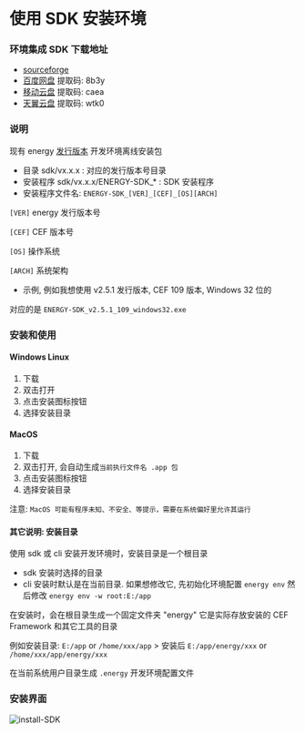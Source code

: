 # 使用 SDK 安装环境

### 环境集成 SDK 下载地址

- [sourceforge](https://sourceforge.net/projects/energye/files/sdk/)
- [百度网盘](https://pan.baidu.com/s/1XdtfMxmM5YciLWFyC90l3Q?pwd=8b3y) 提取码: 8b3y
- [移动云盘](https://caiyun.139.com/m/i?2jexCZksHP4od) 提取码: caea
- [天翼云盘](http://cloud.189.cn/t/MreEzeuY7fue) 提取码: wtk0

### 说明

现有 energy [发行版本](https://github.com/energye/energy/releases) 开发环境离线安装包

- 目录 sdk/vx.x.x : 对应的发行版本号目录
- 安装程序 sdk/vx.x.x/ENERGY-SDK_* : SDK 安装程序
- 安装程序文件名: `ENERGY-SDK_[VER]_[CEF]_[OS][ARCH]`

`[VER]` energy 发行版本号

`[CEF]` CEF 版本号

`[OS]` 操作系统

`[ARCH]` 系统架构

- 示例, 例如我想使用 v2.5.1 发行版本, CEF 109 版本, Windows 32 位的

对应的是 `ENERGY-SDK_v2.5.1_109_windows32.exe`

### 安装和使用

#### Windows Linux
1. 下载
2. 双击打开
3. 点击安装图标按钮
4. 选择安装目录

#### MacOS
1. 下载
2. 双击打开, 会自动生成`当前执行文件名 .app 包`
3. 点击安装图标按钮
4. 选择安装目录

注意: `MacOS 可能有程序未知、不安全、等提示，需要在系统偏好里允许其运行`

#### 其它说明: 安装目录
使用 sdk 或 cli 安装开发环境时，安装目录是一个根目录
- sdk 安装时选择的目录
- cli 安装时默认是在当前目录. 如果想修改它, 先初始化环境配置 `energy env` 然后修改 `energy env -w root:E:/app` 

在安装时，会在根目录生成一个固定文件夹 "energy" 它是实际存放安装的 CEF Framework 和其它工具的目录

例如安装目录: `E:/app` or `/home/xxx/app` > 安装后 `E:/app/energy/xxx` or `/home/xxx/app/energy/xxx`

在当前系统用户目录生成 `.energy` 开发环境配置文件


### 安装界面

![install-SDK](/imgs/course/install-sdk.png)

